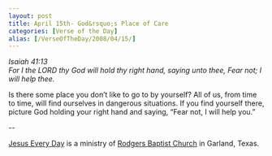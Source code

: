 ```yaml
---
layout: post
title: April 15th- God&rsquo;s Place of Care
categories: [Verse of the Day]
alias: [/VerseOfTheDay/2008/04/15/]
---
```


_Isaiah 41:13  
For I the LORD thy God will hold thy right hand, saying unto thee,
Fear not; I will help thee._

Is there some place you don&rsquo;t like to go to by yourself? All
of us, from time to time, will find ourselves in dangerous
situations. If you find yourself there, picture God holding your
right hand and saying, &ldquo;Fear not, I will help you.&rdquo;

 --

<a href=http://jesuseveryday.net>Jesus Every Day</a> is a ministry of <a href=http://rodgersbaptist.net>Rodgers Baptist Church</a> in Garland, Texas.
